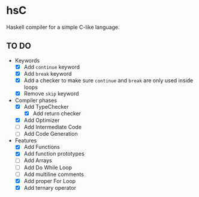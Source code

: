 # hsC

Haskell compiler for a simple C-like language.


## TO DO
* Keywords
    - [X] Add `continue` keyword
    - [X] Add `break` keyword
    - [X] Add a checker to make sure `continue` and `break` are only used inside loops
    - [X] Remove `skip` keyword
* Compiler phases
    - [X] Add TypeChecker
        - [X] Add return checker
    - [X] Add Optimizer
    - [ ] Add Intermediate Code
    - [ ] Add Code Generation
* Features
    - [X] Add Functions
    - [X] Add function prototypes
    - [ ] Add Arrays
    - [ ] Add Do While Loop
    - [ ] Add multiline comments
    - [X] Add proper For Loop
    - [X] Add ternary operator